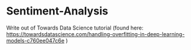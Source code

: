 # Sentiment-Analysis
Write out of Towards Data Science tutorial (found here: https://towardsdatascience.com/handling-overfitting-in-deep-learning-models-c760ee047c6e )

